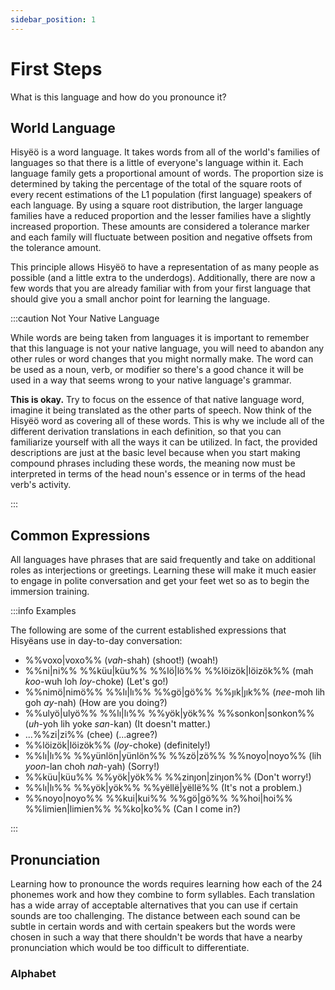 ```yaml
---
sidebar_position: 1
---
```


# First Steps

What is this language and how do you pronounce it?

## World Language

Hisyëö is a word language. It takes words from all of the world's families of
languages so that there is a little of everyone's language within it. Each
language family gets a proportional amount of words. The proportion size is
determined by taking the percentage of the total of the square roots of every
recent estimations of the L1 population (first language) speakers of each
language. By using a square root distribution, the larger language families have
a reduced proportion and the lesser families have a slightly increased
proportion. These amounts are considered a tolerance marker and each family
will fluctuate between position and negative offsets from the tolerance amount.

This principle allows Hisyëö to have a representation of as many people as
possible (and a little extra to the underdogs). Additionally, there are now
a few words that you are already familiar with from your first language that
should give you a small anchor point for learning the language.

:::caution Not Your Native Language

While words are being taken from languages it is important to remember that this
language is not your native language, you will need to abandon any other rules
or word changes that you might normally make. The word can be used as a noun,
verb, or modifier so there's a good chance it will be used in a way that seems
wrong to your native language's grammar.

**This is okay.** Try to focus on the essence of that native language word, imagine
it being translated as the other  parts of speech. Now think of the Hisyëö word
as covering all of these words. This is why we include all of the different
derivation translations in each definition, so that you can familiarize yourself
with all the ways it can be utilized. In fact, the provided descriptions are
just at the basic level because when you start making compound phrases including 
these words, the meaning now must be interpreted in terms of the head noun's 
essence or in terms of the head verb's activity.

:::

## Common Expressions

All languages have phrases that are said frequently and take on additional roles
as interjections or greetings. Learning these will make it much easier to engage
in polite conversation and get your feet wet so as to begin the immersion
training.

:::info Examples

The following are some of the current established expressions that Hisyëans use
in day-to-day conversation:
- %%voxo|voxo%% (*vah*-shah) (shoot!) (woah!)
- %%ni|ni%% %%küu|küu%% %%lö|lö%% %%löizök|löizök%% (mah *koo*-wuh loh *loy*-choke) (Let's go!)
- %%nimö|nimö%% %%lı|lı%% %%gö|gö%% %%ȷık|ȷık%% (*nee*-moh lih goh *ay*-nah) (How are you doing?)
- %%ulyö|ulyö%% %%lı|lı%% %%yök|yök%% %%sonkon|sonkon%% (*uh*-yoh lih yoke *san*-kan) (It doesn't matter.) 
- ...%%zi|zi%% (chee) (...agree?)
- %%löizök|löizök%% (*loy*-choke) (definitely!)
- %%lı|lı%% %%yünlön|yünlön%% %%zö|zö%% %%noyo|noyo%% (lih *yoon*-lan choh *nah*-yah) (Sorry!)
- %%küu|küu%% %%yök|yök%% %%zinȷon|zinȷon%% (Don't worry!)
- %%lı|lı%% %%yök|yök%% %%yëllë|yëllë%% (It's not a problem.)
- %%noyo|noyo%% %%kui|kui%% %%gö|gö%% %%hoi|hoi%% %%limien|limien%% %%ko|ko%% (Can I come in?)

:::

## Pronunciation

Learning how to pronounce the words requires learning how each of the 24
phonemes work and how they combine to form syllables. Each translation has a
wide array of acceptable alternatives that you can use if certain sounds are too
challenging. The distance between each sound can be subtle in certain words and
with certain speakers but the words were chosen in such a way that there
shouldn't be words that have a nearby pronunciation which would be too difficult
to differentiate.

### Alphabet




